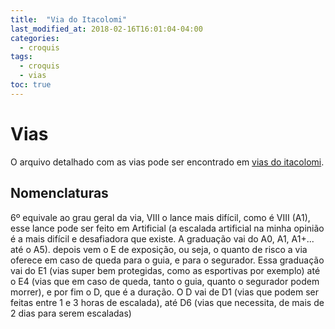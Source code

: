 ```yaml
---
title:  "Via do Itacolomi"
last_modified_at: 2018-02-16T16:01:04-04:00
categories:
  - croquis
tags:
  - croquis
  - vias
toc: true
---
```

# Vias

O arquivo detalhado com as vias pode ser encontrado em [vias do itacolomi](/itacolomi/vias-itacolomi.pdf).


## Nomenclaturas

6º equivale ao grau geral da via, VIII o lance mais difícil, como é VIII (A1), esse lance pode ser feito em Artificial (a escalada artificial na minha opinião é a mais difícil e desafiadora que existe. A graduação vai do A0, A1, A1+... até o A5). depois vem o E de exposição, ou seja, o quanto de risco a via oferece em caso de queda para o guia, e para o segurador. Essa graduação vai do E1 (vias super bem protegidas, como as esportivas por exemplo) até o E4 (vias que em caso de queda, tanto o guia, quanto o segurador podem morrer), e por fim o D, que é a duração. O D vai de D1 (vias que podem ser feitas entre 1 e 3 horas de escalada), até D6 (vias que necessita, de mais de 2 dias para serem escaladas)
